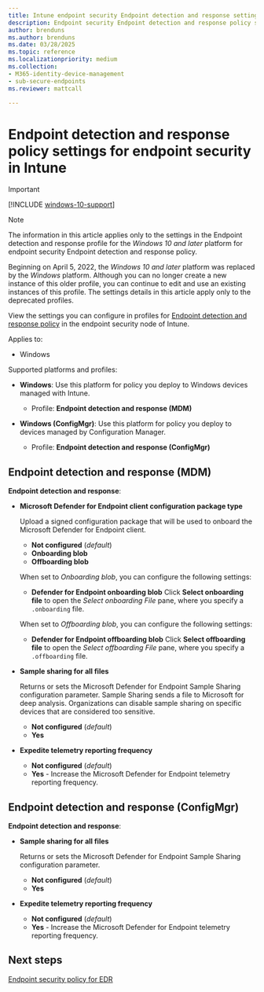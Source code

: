 ```yaml
---
title: Intune endpoint security Endpoint detection and response settings | Microsoft Docs
description: Endpoint security Endpoint detection and response policy settings for deprecated profiles in Microsoft Intune
author: brenduns
ms.author: brenduns
ms.date: 03/28/2025
ms.topic: reference
ms.localizationpriority: medium
ms.collection:
- M365-identity-device-management
- sub-secure-endpoints
ms.reviewer: mattcall

---
```

# Endpoint detection and response policy settings for endpoint security in Intune

> [!IMPORTANT]
> [!INCLUDE [windows-10-support](../includes/windows-10-support.md)]

> [!NOTE]
>
> The information in this article applies only to the settings in the Endpoint detection and response profile for the *Windows 10 and later* platform for endpoint security Endpoint detection and response policy.
>
> Beginning on April 5, 2022, the *Windows 10 and later* platform was replaced by the *Windows* platform. Although you can no longer create a new instance of this older profile, you can continue to edit and use an existing instances of this profile. The settings details in this article apply only to the deprecated profiles.

View the settings you can configure in profiles for [Endpoint detection and response policy](../protect/endpoint-security-edr-policy.md) in the endpoint security node of Intune.

Applies to:

- Windows

Supported platforms and profiles:

- **Windows**: Use this platform for policy you deploy to Windows devices managed with Intune.
  - Profile: **Endpoint detection and response (MDM)**

- **Windows (ConfigMgr)**: Use this platform for policy you deploy to devices managed by Configuration Manager.
  - Profile: **Endpoint detection and response (ConfigMgr)**

## Endpoint detection and response (MDM)

**Endpoint detection and response**:

- **Microsoft Defender for Endpoint client configuration package type**

  Upload a signed configuration package that will be used to onboard the Microsoft Defender for Endpoint client.

  - **Not configured** (*default*)
  - **Onboarding blob**
  - **Offboarding blob**

  When set to *Onboarding blob*, you can configure the following settings:

  - **Defender for Endpoint onboarding blob**
    Click **Select onboarding file** to open the *Select onboarding File* pane, where you specify a `.onboarding` file.

  When set to *Offboarding blob*, you can configure the following settings:

  - **Defender for Endpoint offboarding blob**
     Click **Select offboarding file** to open the *Select offboarding File* pane, where you specify a `.offboarding` file.

- **Sample sharing for all files**

  Returns or sets the Microsoft Defender for Endpoint Sample Sharing configuration parameter. Sample Sharing sends a file to Microsoft for deep analysis. Organizations can disable sample sharing on specific devices that are considered too sensitive.

  - **Not configured** (*default*)
  - **Yes**

- **Expedite telemetry reporting frequency**

  - **Not configured** (*default*)
  - **Yes** - Increase the Microsoft Defender for Endpoint telemetry reporting frequency.

## Endpoint detection and response (ConfigMgr)

**Endpoint detection and response**:

- **Sample sharing for all files**

  Returns or sets the Microsoft Defender for Endpoint Sample Sharing configuration parameter.
  - **Not configured** (*default*)
  - **Yes**

- **Expedite telemetry reporting frequency**

  - **Not configured** (*default*)
  - **Yes** - Increase the Microsoft Defender for Endpoint telemetry reporting frequency.

## Next steps

[Endpoint security policy for EDR](../protect/endpoint-security-edr-policy.md)

